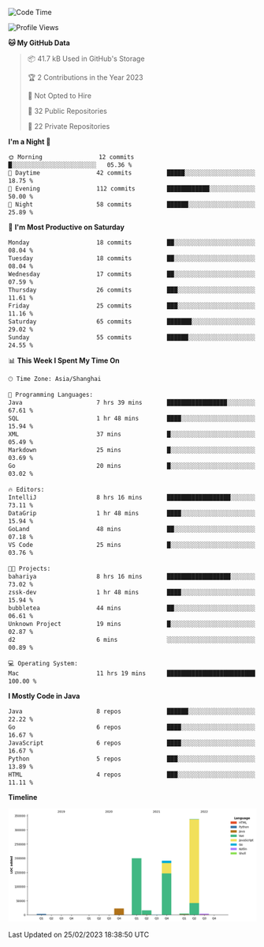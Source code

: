 <!--START_SECTION:waka-->
![Code Time](http://img.shields.io/badge/Code%20Time-1%2C611%20hrs%2046%20mins-blue)

![Profile Views](http://img.shields.io/badge/Profile%20Views-0-blue)

**🐱 My GitHub Data** 

> 📦 41.7 kB Used in GitHub's Storage 
 > 
> 🏆 2 Contributions in the Year 2023
 > 
> 🚫 Not Opted to Hire
 > 
> 📜 32 Public Repositories 
 > 
> 🔑 22 Private Repositories 
 > 
**I'm a Night 🦉** 

```text
🌞 Morning                12 commits          █░░░░░░░░░░░░░░░░░░░░░░░░   05.36 % 
🌆 Daytime                42 commits          █████░░░░░░░░░░░░░░░░░░░░   18.75 % 
🌃 Evening                112 commits         ████████████░░░░░░░░░░░░░   50.00 % 
🌙 Night                  58 commits          ██████░░░░░░░░░░░░░░░░░░░   25.89 % 
```
📅 **I'm Most Productive on Saturday** 

```text
Monday                   18 commits          ██░░░░░░░░░░░░░░░░░░░░░░░   08.04 % 
Tuesday                  18 commits          ██░░░░░░░░░░░░░░░░░░░░░░░   08.04 % 
Wednesday                17 commits          ██░░░░░░░░░░░░░░░░░░░░░░░   07.59 % 
Thursday                 26 commits          ███░░░░░░░░░░░░░░░░░░░░░░   11.61 % 
Friday                   25 commits          ███░░░░░░░░░░░░░░░░░░░░░░   11.16 % 
Saturday                 65 commits          ███████░░░░░░░░░░░░░░░░░░   29.02 % 
Sunday                   55 commits          ██████░░░░░░░░░░░░░░░░░░░   24.55 % 
```


📊 **This Week I Spent My Time On** 

```text
🕑︎ Time Zone: Asia/Shanghai

💬 Programming Languages: 
Java                     7 hrs 39 mins       █████████████████░░░░░░░░   67.61 % 
SQL                      1 hr 48 mins        ████░░░░░░░░░░░░░░░░░░░░░   15.94 % 
XML                      37 mins             █░░░░░░░░░░░░░░░░░░░░░░░░   05.49 % 
Markdown                 25 mins             █░░░░░░░░░░░░░░░░░░░░░░░░   03.69 % 
Go                       20 mins             █░░░░░░░░░░░░░░░░░░░░░░░░   03.02 % 

🔥 Editors: 
IntelliJ                 8 hrs 16 mins       ██████████████████░░░░░░░   73.11 % 
DataGrip                 1 hr 48 mins        ████░░░░░░░░░░░░░░░░░░░░░   15.94 % 
GoLand                   48 mins             ██░░░░░░░░░░░░░░░░░░░░░░░   07.18 % 
VS Code                  25 mins             █░░░░░░░░░░░░░░░░░░░░░░░░   03.76 % 

🐱‍💻 Projects: 
bahariya                 8 hrs 16 mins       ██████████████████░░░░░░░   73.02 % 
zssk-dev                 1 hr 48 mins        ████░░░░░░░░░░░░░░░░░░░░░   15.94 % 
bubbletea                44 mins             ██░░░░░░░░░░░░░░░░░░░░░░░   06.61 % 
Unknown Project          19 mins             █░░░░░░░░░░░░░░░░░░░░░░░░   02.87 % 
d2                       6 mins              ░░░░░░░░░░░░░░░░░░░░░░░░░   00.89 % 

💻 Operating System: 
Mac                      11 hrs 19 mins      █████████████████████████   100.00 % 
```

**I Mostly Code in Java** 

```text
Java                     8 repos             ██████░░░░░░░░░░░░░░░░░░░   22.22 % 
Go                       6 repos             ████░░░░░░░░░░░░░░░░░░░░░   16.67 % 
JavaScript               6 repos             ████░░░░░░░░░░░░░░░░░░░░░   16.67 % 
Python                   5 repos             ███░░░░░░░░░░░░░░░░░░░░░░   13.89 % 
HTML                     4 repos             ███░░░░░░░░░░░░░░░░░░░░░░   11.11 % 
```



**Timeline**

![Lines of Code chart](https://raw.githubusercontent.com/youtiaoguagua/youtiaoguagua/master/assets/bar_graph.png)


 Last Updated on 25/02/2023 18:38:50 UTC
<!--END_SECTION:waka-->